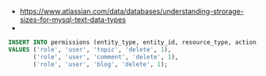 * https://www.atlassian.com/data/databases/understanding-strorage-sizes-for-mysql-text-data-types
 * 


```sql
INSERT INTO permissions (entity_type, entity_id, resource_type, action, allowed)
VALUES ('role', 'user', 'topic', 'delete', 1),
       ('role', 'user', 'comment', 'delete', 1),
       ('role', 'user', 'blog', 'delete', 1);
```